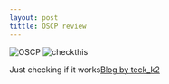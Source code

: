 ```yaml
---
layout: post
tittle: OSCP review
---
```


![OSCP](https://cdn-images-1.medium.com/max/2000/1*MqR-thE8CfCgffOJaqhF2w.jpeg)
![checkthis](https://teckk2.github.io/assets/images/offsec-student-certified-emblem-rgb-oscp.jpeg)

Just checking if it works[Blog by teck_k2](https://teckk2.github.io)

